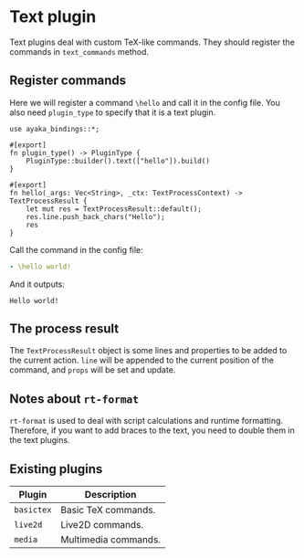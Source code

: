 # Text plugin
Text plugins deal with custom TeX-like commands.
They should register the commands in `text_commands` method.

## Register commands
Here we will register a command `\hello` and call it in the config file.
You also need `plugin_type` to specify that it is a text plugin.
``` rust,ignore
use ayaka_bindings::*;

#[export]
fn plugin_type() -> PluginType {
    PluginType::builder().text(["hello"]).build()
}

#[export]
fn hello(_args: Vec<String>, _ctx: TextProcessContext) -> TextProcessResult {
    let mut res = TextProcessResult::default();
    res.line.push_back_chars("Hello");
    res
}
```

Call the command in the config file:
``` yaml
- \hello world!
```
And it outputs:
``` ignore
Hello world!
```

## The process result
The `TextProcessResult` object is some lines and properties to be added to the current action. `line` will be appended to the current position of the command, and `props` will be set and update.

## Notes about `rt-format`
`rt-format` is used to deal with script calculations and runtime formatting.
Therefore, if you want to add braces to the text, you need to double them in the text plugins.

## Existing plugins
| Plugin     | Description          |
| ---------- | -------------------- |
| `basictex` | Basic TeX commands.  |
| `live2d`   | Live2D commands.     |
| `media`    | Multimedia commands. |
